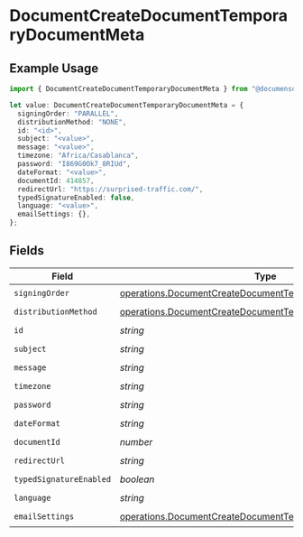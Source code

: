 # DocumentCreateDocumentTemporaryDocumentMeta

## Example Usage

```typescript
import { DocumentCreateDocumentTemporaryDocumentMeta } from "@documenso/sdk-typescript/models/operations";

let value: DocumentCreateDocumentTemporaryDocumentMeta = {
  signingOrder: "PARALLEL",
  distributionMethod: "NONE",
  id: "<id>",
  subject: "<value>",
  message: "<value>",
  timezone: "Africa/Casablanca",
  password: "I869G0Ok7_8RIUd",
  dateFormat: "<value>",
  documentId: 414857,
  redirectUrl: "https://surprised-traffic.com/",
  typedSignatureEnabled: false,
  language: "<value>",
  emailSettings: {},
};
```

## Fields

| Field                                                                                                                                        | Type                                                                                                                                         | Required                                                                                                                                     | Description                                                                                                                                  |
| -------------------------------------------------------------------------------------------------------------------------------------------- | -------------------------------------------------------------------------------------------------------------------------------------------- | -------------------------------------------------------------------------------------------------------------------------------------------- | -------------------------------------------------------------------------------------------------------------------------------------------- |
| `signingOrder`                                                                                                                               | [operations.DocumentCreateDocumentTemporarySigningOrder](../../models/operations/documentcreatedocumenttemporarysigningorder.md)             | :heavy_check_mark:                                                                                                                           | N/A                                                                                                                                          |
| `distributionMethod`                                                                                                                         | [operations.DocumentCreateDocumentTemporaryDistributionMethod](../../models/operations/documentcreatedocumenttemporarydistributionmethod.md) | :heavy_check_mark:                                                                                                                           | N/A                                                                                                                                          |
| `id`                                                                                                                                         | *string*                                                                                                                                     | :heavy_check_mark:                                                                                                                           | N/A                                                                                                                                          |
| `subject`                                                                                                                                    | *string*                                                                                                                                     | :heavy_check_mark:                                                                                                                           | N/A                                                                                                                                          |
| `message`                                                                                                                                    | *string*                                                                                                                                     | :heavy_check_mark:                                                                                                                           | N/A                                                                                                                                          |
| `timezone`                                                                                                                                   | *string*                                                                                                                                     | :heavy_check_mark:                                                                                                                           | N/A                                                                                                                                          |
| `password`                                                                                                                                   | *string*                                                                                                                                     | :heavy_check_mark:                                                                                                                           | N/A                                                                                                                                          |
| `dateFormat`                                                                                                                                 | *string*                                                                                                                                     | :heavy_check_mark:                                                                                                                           | N/A                                                                                                                                          |
| `documentId`                                                                                                                                 | *number*                                                                                                                                     | :heavy_check_mark:                                                                                                                           | N/A                                                                                                                                          |
| `redirectUrl`                                                                                                                                | *string*                                                                                                                                     | :heavy_check_mark:                                                                                                                           | N/A                                                                                                                                          |
| `typedSignatureEnabled`                                                                                                                      | *boolean*                                                                                                                                    | :heavy_check_mark:                                                                                                                           | N/A                                                                                                                                          |
| `language`                                                                                                                                   | *string*                                                                                                                                     | :heavy_check_mark:                                                                                                                           | N/A                                                                                                                                          |
| `emailSettings`                                                                                                                              | [operations.DocumentCreateDocumentTemporaryEmailSettings](../../models/operations/documentcreatedocumenttemporaryemailsettings.md)           | :heavy_check_mark:                                                                                                                           | N/A                                                                                                                                          |